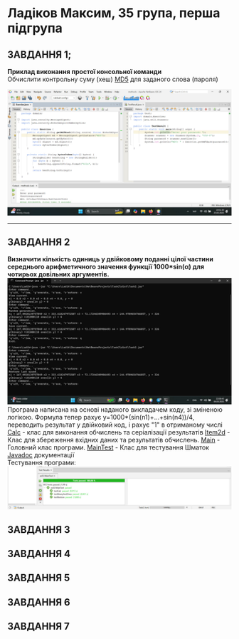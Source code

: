 # Ладіков Максим, 35 група, перша підгрупа

## ЗАВДАННЯ 1;
**Приклад виконання простої консольної команди**
<br>
Обчислити контрольну суму (хеш) [MD5](https://uk.wikipedia.org/wiki/MD5) для заданого слова (пароля)

![](https://github.com/Adey4k/Practice_OOP/blob/main/images/task1.jpg "Скріншот результату")

--- 
## ЗАВДАННЯ 2
**Визначити кількість одиниць у двійковому поданні цілої частини середнього арифметичного значення функції 1000*sin(α) для чотирьох довільних аргументів.**
![](https://github.com/Adey4k/Practice_OOP/blob/main/images/task2.1.jpg "Скріншот результату")
Програма написана на основі наданого викладачем коду, зі зміненою логікою. Формула тепер рахує y=1000*(sin(n1)+...+sin(n4))/4, переводить результат у двійковий код, і рахує "1" в отриманому числі
<br>
[Calc](https://github.com/Adey4k/Practice_OOP/blob/main/src/task2/Calc.java) - клас для виконання обчислень та серіалізації результатів
[Item2d](https://github.com/Adey4k/Practice_OOP/blob/main/src/task2/Item2d.java) - Клас для збереження вхідних даних та результатів обчислень.
[Main](https://github.com/Adey4k/Practice_OOP/blob/main/src/task2/Main.java) - Головний клас програми.
[MainTest](https://github.com/Adey4k/Practice_OOP/blob/main/src/task2/MainTest.java) - Клас для тестування
Шматок [Javadoc](https://github.com/Adey4k/Practice_OOP/blob/main/images/task2.3.png) документації
<br>
Тестування програми:
![](https://github.com/Adey4k/Practice_OOP/blob/main/images/task2.2.jpg "Тестування програми")
## ЗАВДАННЯ 3
## ЗАВДАННЯ 4
## ЗАВДАННЯ 5
## ЗАВДАННЯ 6
## ЗАВДАННЯ 7
